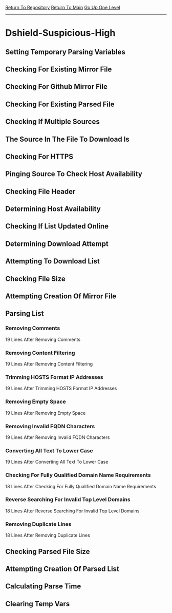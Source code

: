 [Return To Repository](https://github.com/deathbybandaid/piholeparser/)
[Return To Main](https://github.com/deathbybandaid/piholeparser/blob/master/RecentRunLogs/Mainlog.md)
[Go Up One Level](https://github.com/deathbybandaid/piholeparser/blob/master/RecentRunLogs/TopLevelScripts/30-Processing-External-Blacklists.md)
____________________________________
# Dshield-Suspicious-High
## Setting Temporary Parsing Variables
## Checking For Existing Mirror File
## Checking For Github Mirror File
## Checking For Existing Parsed File
## Checking If Multiple Sources
## The Source In The File To Download Is
## Checking For HTTPS
## Pinging Source To Check Host Availability
## Checking File Header
## Determining Host Availability
## Checking If List Updated Online
## Determining Download Attempt
## Attempting To Download List
## Checking File Size
## Attempting Creation Of Mirror File
## Parsing List
### Removing Comments
19 Lines After Removing Comments
### Removing Content Filtering
19 Lines After Removing Content Filtering
### Trimming HOSTS Format IP Addresses
19 Lines After Trimming HOSTS Format IP Addresses
### Removing Empty Space
19 Lines After Removing Empty Space
### Removing Invalid FQDN Characters
19 Lines After Removing Invalid FQDN Characters
### Converting All Text To Lower Case
19 Lines After Converting All Text To Lower Case
### Checking For Fully Qualified Domain Name Requirements
18 Lines After Checking For Fully Qualified Domain Name Requirements
### Reverse Searching For Invalid Top Level Domains
18 Lines After Reverse Searching For Invalid Top Level Domains
### Removing Duplicate Lines
18 Lines After Removing Duplicate Lines
## Checking Parsed File Size
## Attempting Creation Of Parsed List
## Calculating Parse Time
## Clearing Temp Vars
